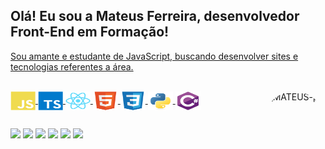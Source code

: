 ## Olá! Eu sou a Mateus Ferreira, desenvolvedor Front-End em Formação!
<div align="center">
  <a href="https://github.com/MateusProDev">
</div>

Sou amante e estudante de JavaScript, buscando desenvolver sites e tecnologias referentes a área.

<div style="display: inline_block"><br>
  <img align="center" alt="MATEUS-Js" height="30" width="40" src="https://raw.githubusercontent.com/devicons/devicon/master/icons/javascript/javascript-plain.svg">
  <img align="center" alt="MATEUS-Ts" height="30" width="40" src="https://raw.githubusercontent.com/devicons/devicon/master/icons/typescript/typescript-plain.svg">
  <img align="center" alt="MATEUS-React" height="30" width="40" src="https://raw.githubusercontent.com/devicons/devicon/master/icons/react/react-original.svg">
  <img align="center" alt="MATEUS-HTML" height="30" width="40" src="https://raw.githubusercontent.com/devicons/devicon/master/icons/html5/html5-original.svg">
  <img align="center" alt="MATEUS-CSS" height="30" width="40" src="https://raw.githubusercontent.com/devicons/devicon/master/icons/css3/css3-original.svg">
  <img align="center" alt="MATEUS-Python" height="30" width="40" src="https://raw.githubusercontent.com/devicons/devicon/master/icons/python/python-original.svg">
  <img align="center" alt="MATEUS-Csharp" height="30" width="40" src="https://raw.githubusercontent.com/devicons/devicon/master/icons/csharp/csharp-original.svg">
  <img align="right" alt="MATEUS-pic" height="150" style="border-radius:50px;" src="https://shadow-cv-activity4tlimit-1251316161.cos.ap-shanghai.myqcloud.com/folder7/activity/me_in_comics/share/ba9c0ce2da99ab475add18b304a949c6_x5m6y.jpg?sign=q-sign-algorithm%3Dsha1%26q-ak%3DAKIDmKchHz54FBtKUKDSO6atwjIzLRH0hOcZ%26q-sign-time%3D1682014889%3B1682360489%26q-key-time%3D1682014889%3B1682360489%26q-header-list%3Dhost%26q-url-param-list%3D%26q-signature%3D0b62690f421d496e96647abfa649a7eff0bab656](https://shadow-cv-activity4tlimit-1251316161.cos.ap-shanghai.myqcloud.com/folder7/activity/me_in_comics/share/ba9c0ce2da99ab475add18b304a949c6_x5m6y.jpg?sign=q-sign-algorithm%3Dsha1%26q-ak%3DAKIDmKchHz54FBtKUKDSO6atwjIzLRH0hOcZ%26q-sign-time%3D1682014889%3B1682360489%26q-key-time%3D1682014889%3B1682360489%26q-header-list%3Dhost%26q-url-param-list%3D%26q-signature%3D0b62690f421d496e96647abfa649a7eff0bab656)](https://shadow-cv-activity4tlimit-1251316161.cos.ap-shanghai.myqcloud.com/folder7/activity/me_in_comics/share/ba9c0ce2da99ab475add18b304a949c6_x5m6y.jpg?sign=q-sign-algorithm%3Dsha1%26q-ak%3DAKIDmKchHz54FBtKUKDSO6atwjIzLRH0hOcZ%26q-sign-time%3D1682014889%3B1682360489%26q-key-time%3D1682014889%3B1682360489%26q-header-list%3Dhost%26q-url-param-list%3D%26q-signature%3D0b62690f421d496e96647abfa649a7eff0bab656)](https://www.bing.com/images/blob?bcid=Tr1OLxbjpIIFkA)">
</div>
  
  ##
 
<div> 
  <a href="#" target="_blank"><img src="https://img.shields.io/badge/YouTube-FF0000?style=for-the-badge&logo=youtube&logoColor=white" target="_blank"></a>
  <a href="#" target="_blank"><img src="https://img.shields.io/badge/-Instagram-%23E4405F?style=for-the-badge&logo=instagram&logoColor=white" target="_blank"></a>
 	<a href="#" target="_blank"><img src="https://img.shields.io/badge/Twitch-9146FF?style=for-the-badge&logo=twitch&logoColor=white" target="_blank"></a>
  <a href="#" target="_blank"><img src="https://img.shields.io/badge/Discord-7289DA?style=for-the-badge&logo=discord&logoColor=white" target="_blank"></a> 
  <a href = "#"><img src="https://img.shields.io/badge/-Gmail-%23333?style=for-the-badge&logo=gmail&logoColor=white" target="_blank"></a>
  <a href="#"_blank"><img src="https://img.shields.io/badge/-LinkedIn-%230077B5?style=for-the-badge&logo=linkedin&logoColor=white" target="_blank"></a> 
  
</div>
